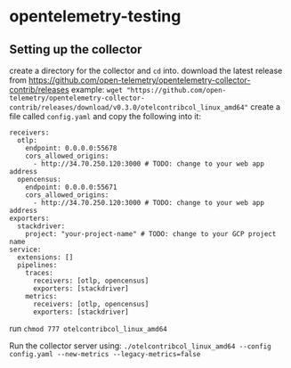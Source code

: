 
# opentelemetry-testing
## Setting up the collector
create a directory for the collector and `cd` into.
download the latest release from https://github.com/open-telemetry/opentelemetry-collector-contrib/releases
example:  ```wget "https://github.com/open-telemetry/opentelemetry-collector-contrib/releases/download/v0.3.0/otelcontribcol_linux_amd64"```
create a file called `config.yaml` and copy the following into it:
```
receivers:
  otlp:
    endpoint: 0.0.0.0:55678
    cors_allowed_origins:
      - http://34.70.250.120:3000 # TODO: change to your web app address
  opencensus:
    endpoint: 0.0.0.0:55671
    cors_allowed_origins:
      - http://34.70.250.120:3000 # TODO: change to your web app address
exporters:
  stackdriver:
    project: "your-project-name" # TODO: change to your GCP project name
service:
  extensions: []
  pipelines:
    traces:
      receivers: [otlp, opencensus]
      exporters: [stackdriver]
    metrics:
      receivers: [otlp, opencensus]
      exporters: [stackdriver]
```
run `chmod 777 otelcontribcol_linux_amd64`

Run the collector server using:
 `./otelcontribcol_linux_amd64 --config config.yaml --new-metrics --legacy-metrics=false`
